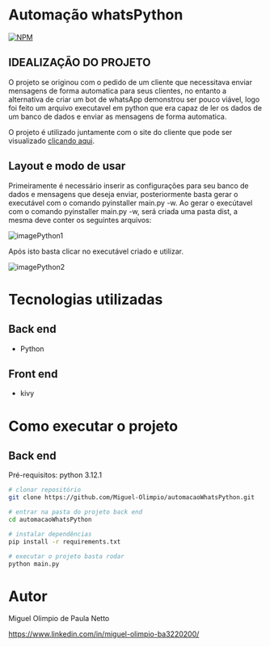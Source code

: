 #  Automação whatsPython

[![NPM](https://img.shields.io/npm/l/react)](https://github.com/Miguel-Olimpio/automacaoWhatsPython/blob/main/LICENSE)

## IDEALIZAÇÃO DO PROJETO

O projeto se originou com o pedido de um cliente que necessitava enviar mensagens de forma automatica para seus clientes, no entanto a alternativa de criar um bot de whatsApp demonstrou ser pouco viável, logo foi feito um arquivo executavel em python que era capaz de ler os dados de um banco de dados e enviar as mensagens de forma automatica.

O projeto é utilizado juntamente com o site do cliente que pode ser visualizado [clicando aqui](https://github.com/Miguel-Olimpio/AgroPetReis).

## Layout e modo de usar
Primeiramente é necessário inserir as configurações para seu banco de dados e mensagens que deseja enviar, posteriormente basta gerar o executável com o comando pyinstaller main.py -w.
Ao gerar o execútavel com o comando pyinstaller main.py -w, será criada uma pasta dist, a mesma deve conter os seguintes arquivos:

![imagePython1](https://github.com/Miguel-Olimpio/automacaoWhatsPython/assets/107503116/d77cbaad-002a-48fb-b500-13c8e5cbf542)

Após isto basta clicar no executável criado e utilizar.

![imagePython2](https://github.com/Miguel-Olimpio/automacaoWhatsPython/assets/107503116/6a155bc3-4052-4195-abc1-0a82056d76e5)

# Tecnologias utilizadas

## Back end
- Python

## Front end
- kivy

# Como executar o projeto

## Back end
Pré-requisitos: python 3.12.1

```bash
# clonar repositório
git clone https://github.com/Miguel-Olimpio/automacaoWhatsPython.git

# entrar na pasta do projeto back end
cd automacaoWhatsPython

# instalar dependências
pip install -r requirements.txt

# executar o projeto basta rodar 
python main.py
```

# Autor

Miguel Olimpio de Paula Netto

https://www.linkedin.com/in/miguel-olimpio-ba3220200/
